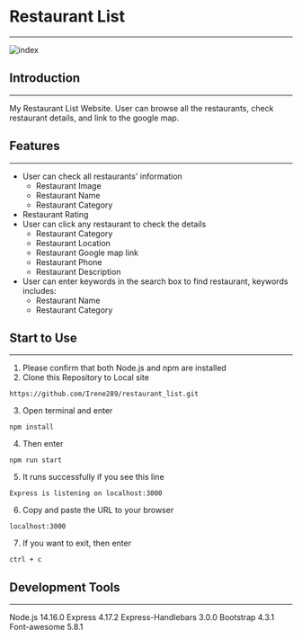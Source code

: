 # Restaurant List
---
![index](https://upload.cc/i1/2022/01/09/i2BG7E.png)

## Introduction
---
My Restaurant List Website. User can browse all the restaurants, check restaurant details, and link to the google map.

## Features
---
* User can check all restaurants' information
  * Restaurant Image
  * Restaurant Name
  * Restaurant Category
 * Restaurant Rating
* User can click any restaurant to check the details
  * Restaurant Category
  * Restaurant Location
  * Restaurant Google map link
  * Restaurant Phone
  * Restaurant Description
* User can enter keywords in the search box to find restaurant, keywords includes:
  * Restaurant Name
  * Restaurant Category

## Start to Use
---
1. Please confirm that both Node.js and npm are installed
2. Clone this Repository to Local site
  ```
  https://github.com/Irene289/restaurant_list.git
  ```
3. Open terminal and enter
  ```
  npm install
  ```  
4. Then enter
  ```
  npm run start
  ```
5. It runs successfully if you see this line
  ```
  Express is listening on localhost:3000
  ```
6. Copy and paste the URL to your browser
  ```
  localhost:3000
  ```
7. If you want to exit, then enter
  ```
  ctrl + c
  ```

## Development Tools
---
Node.js 14.16.0
Express 4.17.2
Express-Handlebars 3.0.0
Bootstrap 4.3.1
Font-awesome 5.8.1